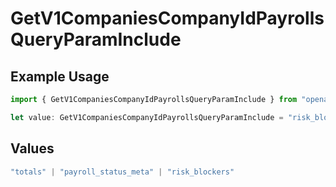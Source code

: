 # GetV1CompaniesCompanyIdPayrollsQueryParamInclude

## Example Usage

```typescript
import { GetV1CompaniesCompanyIdPayrollsQueryParamInclude } from "openapi/models/operations";

let value: GetV1CompaniesCompanyIdPayrollsQueryParamInclude = "risk_blockers";
```

## Values

```typescript
"totals" | "payroll_status_meta" | "risk_blockers"
```